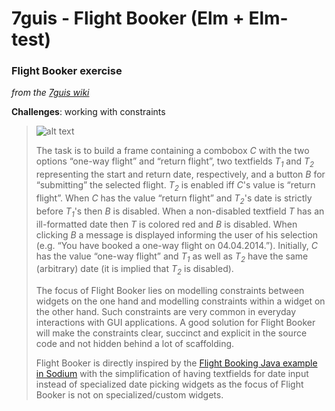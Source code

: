 # 7guis - Flight Booker (Elm + Elm-test)

### Flight Booker exercise
_from the [7guis wiki](https://github.com/eugenkiss/7guis/wiki#flight-booker)_

**Challenges**: working with constraints

> ![alt text](https://raw.githubusercontent.com/wiki/eugenkiss/7guis/images/bookflight.png)
> 
> The task is to build a frame containing a combobox *C* with the two options “one-way flight” and “return flight”, two textfields *T<sub>1</sub>* and *T<sub>2</sub>* representing the start and return date, respectively, and a button *B* for “submitting” the selected flight. *T<sub>2</sub>* is enabled iff *C*'s value is “return flight”. When *C* has the value “return flight” and *T<sub>2</sub>*'s date is strictly before *T<sub>1</sub>*'s then *B* is disabled. When a non-disabled textfield *T* has an ill-formatted date then *T* is colored red and *B* is disabled. When clicking *B* a message is displayed informing the user of his selection (e.g. “You have booked a one-way flight on 04.04.2014.”). Initially, *C* has the value “one-way flight” and *T<sub>1</sub>* as well as *T<sub>2</sub>* have the same (arbitrary) date (it is implied that *T<sub>2</sub>* is disabled).
> 
> The focus of Flight Booker lies on modelling constraints between widgets on the one hand and modelling constraints within a widget on the other hand. Such constraints are very common in everyday interactions with GUI applications. A good solution for Flight Booker will make the constraints clear, succinct and explicit in the source code and not hidden behind a lot of scaffolding.
> 
> Flight Booker is directly inspired by the [Flight Booking Java example in Sodium](http://blog.reactiveprogramming.org/?p=21) with the simplification of having textfields for date input instead of specialized date picking widgets as the focus of Flight Booker is not on specialized/custom widgets.
